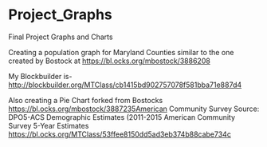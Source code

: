 # Project_Graphs
Final Project Graphs and Charts


Creating a population graph for Maryland Counties similar to the one created by Bostock at 
https://bl.ocks.org/mbostock/3886208

My Blockbuilder is-
http://blockbuilder.org/MTClass/cb1415bd902757078f581bba71e887d4

Also creating a Pie Chart forked from Bostocks https://bl.ocks.org/mbostock/3887235American Community Survey
Source: DPO5-ACS Demographic Estimates (2011-2015 American Community Survey 5-Year Estimates
https://bl.ocks.org/MTClass/53ffee8150dd5ad3eb374b88cabe734c

